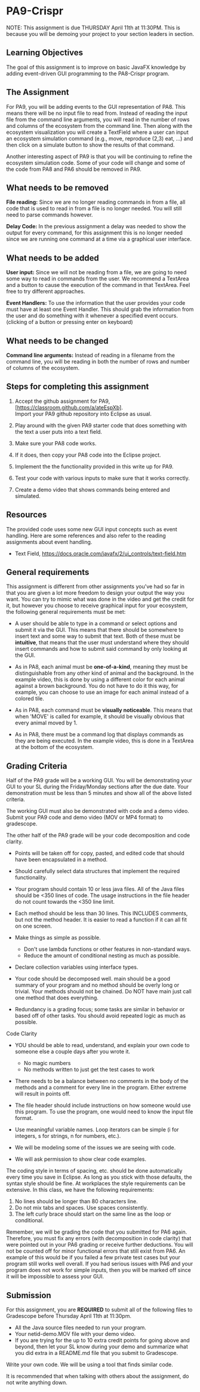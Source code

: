 # PA9-Crispr
NOTE: This assignment is due THURSDAY April 11th at 11:30PM. This is because
you will be demoing your project to your section leaders in section.

## Learning Objectives

The goal of this assignment is to improve on basic JavaFX knowledge by adding
event-driven GUI programming to the PA8-Crispr program.

## The Assignment

For PA9, you will be adding events to the GUI representation of PA8. This means
there will be no input file to read from. Instead of reading the input file
from the command line arguments, you will read in the number of rows and columns
of the ecosystem from the command line.  Then along with the ecosystem visualization
you will create a TextField where a user can input an ecosystem simulation command
(e.g., move, reproduce (2,3) eat, ...) and then click on a simulate
button to show the results of that command.

Another interesting aspect of PA9 is that you will be continuing to refine
the ecosystem simulation code.  Some of your code will change and some of the
code from PA8 and PA6 should be removed in PA9.


## What needs to be removed

**File reading:** Since we are no longer reading commands in from a file,
all code that is used to read in from a file is no longer needed.  You will
still need to parse commands however.

**Delay Code:** In the previous assignment a delay was needed to show the output
for every command, for this assignment this is no longer needed since we are running
one command at a time via a graphical user interface.

## What needs to be added

**User input:** Since we will not be reading from a file, we are going to need some way
to read in commands from the user.  We recommend a TextArea and a button to cause
the execution of the command in that TextArea.  Feel free to try different approaches.

**Event Handlers:** To use the information that the user provides your code must have
at least one Event Handler. This should grab the information from the user and do something with
it whenever a specified event occurs. (clicking of a button or pressing enter on keyboard)

## What needs to be changed

**Command line arguments:** Instead of reading in a filename from the command line, you will
be reading in both the number of rows and number of columns of the ecosystem.

## Steps for completing this assignment

 1. Accept the github assignment for PA9, [https://classroom.github.com/a/ateEspXb].  
    Import your PA9 github repository into Eclipse as usual.
 
 2. Play around with the given PA9 starter code that does something with the 
    text a user puts into a text field.
 
 3. Make sure your PA8 code works.
 
 4. If it does, then copy your PA8 code into the Eclipse project.
 
 5. Implement the the functionality provided in this write up for PA9.
 
 6. Test your code with various inputs to make sure that it works correctly.
 
 7. Create a demo video that shows commands being entered and simulated.


## Resources

The provided code uses some new GUI input concepts such as event handling.
Here are some references and also refer to the reading assignments about
event handling.

  * Text Field, https://docs.oracle.com/javafx/2/ui_controls/text-field.htm

## General requirements

This assignment is different from other assignments you've had so far 
in that you are given a lot more freedom to design your output the way 
you want. You can try to mimic what was done in the video and get the 
credit for it, but however you choose to receive graphical input for your
ecosystem, the following general requirements must be met:

* A user should be able to type in a command or select options and submit it via the GUI. This means that there
  should be somewhere to insert text and some way to submit that text. Both of these must be
  **intuitive**, that means that the user must understand where they should insert commands
  and how to submit said command by only looking at the GUI. 

* As in PA8, each animal must be **one-of-a-kind**, meaning they must be distinguishable 
  from any other kind of animal and the background. In the example video, this is 
  done by using a different color for each animal against a brown background. 
  You do not have to do it this way, for example, you can choose to use an 
  image for each animal instead of a colored tile.

* As in PA8, each command must be **visually noticeable**. This means that when 
  'MOVE' is called for example, it should be visually obvious that every 
  animal moved by 1.

* As in PA8, there must be a command log that displays commands as they are being executed. 
  In the example video, this is done in a TextArea at the bottom of the ecosystem.
  


## Grading Criteria

Half of the PA9 grade will be a working GUI.  You will be demonstrating your
GUI to your SL during the Friday/Monday sections after the due date.  Your demonstration
must be less than 5 minutes and show all of the above listed criteria.

The working GUI must also be demonstrated with code and a demo video.  
Submit your PA9 code and demo video (MOV or MP4 format) to gradescope.

The other half of the PA9 grade will be your code decomposition and code clarity.

* Points will be taken off for copy, pasted, and edited code that
  should have been encapsulated in a method.
  
* Should carefully select data structures that implement the required 
  functionality.

* Your program should contain 10 or less java files. All of the Java files should be <350 lines 
  of code.  The usage instructions in the file header do not count towards the <350 line limit.
  

* Each method should be less than 30 lines.  This INCLUDES
  comments, but not the method header.  It is easier to read a 
  function if it can all fit on one screen.

* Make things as simple as possible.
  * Don't use lambda functions or other features in non-standard ways.
  * Reduce the amount of conditional nesting as much as possible.

* Declare collection variables using interface types.

* Your code should be decomposed well. main should be a good summary of 
  your program and no method should be overly long or trivial. Your methods 
  should not be chained. Do NOT have main just call one method that does everything.

 * Redundancy is a grading focus; some tasks are similar in behavior or based off 
   of other tasks. You should avoid repeated logic as much as possible.

Code Clarity
* YOU should be able to read, understand, and explain your own code
  to someone else a couple days after you wrote it.
  * No magic numbers
  * No methods written to just get the test cases to work

* There needs to be a balance between no comments in the body of the
  methods and a comment for every line in the program.  Either extreme
  will result in points off.

* The file header should include instructions on how someone would
  use this program.  To use the program, one would need to know the
  input file format.

* Use meaningful variable names.  Loop iterators can
  be simple (i for integers, s for strings, n for numbers, etc.).

 * We will be modeling some of the issues we are seeing with code.

 * We will ask permission to show clear code examples.


The coding style in terms of spacing, etc. should be done automatically every time you 
save in Eclipse. As long as you stick with those defaults, the syntax style should 
be fine. At workplaces the style requirements can be extensive. In this class, we have 
the following requirements:
 1. No lines should be longer than 80 characters line.
 2. Do not mix tabs and spaces. Use spaces consistently.
 3. The left curly brace should start on the same line as the loop or conditional.

Remember, we will be grading the code that you submitted for PA6 again. Therefore, you must fix any
errors (with decomposition in code clarity) that were pointed out in your PA6 grading or receive further deductions.
You will not be counted off for minor functional errors that still exist from PA6. An example of this would be if you
failed a few private test cases but your program still works well overall. If you had serious issues with PA6 and your
program does not work for simple inputs, then you will be marked off since it will be impossible to assess your GUI.


## Submission

For this assignment, you are **REQUIRED** to submit all of the following files
to Gradescope before Thursday April 11th at 11:30pm. 
  * All the Java source files needed to run your program.
  * Your netid-demo.MOV file with your demo video.
  * If you are trying for the up to 10 extra credit points for going
    above and beyond, then let your SL know during your demo and summarize 
    what you did extra in a README.md file that you submit to Gradescope.

Write your own code. We will be using a tool that finds similar code.

It is recommended that when talking with others about the assignment, do not write
anything down.
